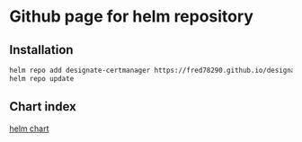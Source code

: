 # Github page for helm repository

## Installation

```bash
helm repo add designate-certmanager https://fred78290.github.io/designate-certmanager-webhook/
helm repo update
````
## Chart index

[helm chart](index.yaml)
